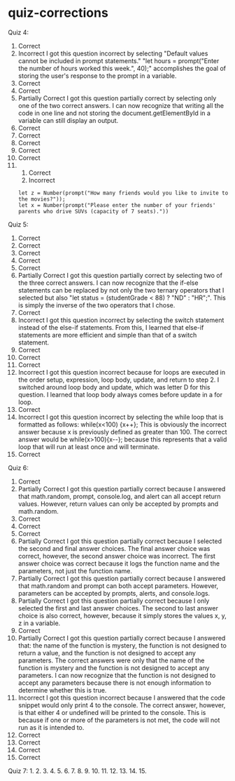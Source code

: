# quiz-corrections
Quiz 4:
1. Correct
2. Incorrect
I got this question incorrect by selecting "Default values cannot be included in prompt statements."
"let hours = prompt("Enter the number of hours worked this week.", 40);" accomplishes the goal of storing
the user's response to the prompt in a variable.
3. Correct
4. Correct
5. Partially Correct
I got this question partially correct by selecting only one of the two correct answers. I can now recognize that
writing all the code in one line and not storing the document.getElementById in a variable can still display an
output.
6. Correct
7. Correct
8. Correct
9. Correct
10. Correct
11.
    1. Correct
    2. Incorrect
      ```
      let z = Number(prompt("How many friends would you like to invite to the movies?"));
      let x = Number(prompt("Please enter the number of your friends' parents who drive SUVs (capacity of 7 seats)."))
      ```
Quiz 5:
1. Correct
2. Correct
3. Correct
4. Correct
5. Correct
6. Partially Correct
I got this question partially correct by selecting two of the three correct answers. I can now recognize that the if-else statements can be replaced by not only the two ternary operators that I selected but also "let status = (studentGrade < 88) ? "ND" : "HR";". This is simply the inverse of the two operators that I chose.
7. Correct
8. Incorrect
I got this question incorrect by selecting the switch statement instead of the else-if statements. From this, I learned that else-if statements are more efficient and simple than that of a switch statement.
9. Correct
10. Correct
11. Correct
12. Incorrect
I got this question incorrect because for loops are executed in the order setup, expression, loop body, update, and return to step 2. I switched around loop body and update, which was letter D for this question. I learned that loop body always comes before update in a for loop.
13. Correct
14. Incorrect
I got this question incorrect by selecting the while loop that is formatted as follows: while(x<100)
{x++}; This is obviously the incorrect answer because x is previously defined as greater than 100. The correct answer would be while(x>100){x--}; because this represents that a valid loop that will run at least once and will terminate.
15. Correct

Quiz 6:
1. Correct
2. Partially Correct
I got this question partially correct because I answered that math.random, prompt, console.log, and alert can all accept return values. However, return values can only be accepted by prompts and math.random.
3. Correct
4. Correct
5. Correct
6. Partially Correct
I got this question partially correct because I selected the second and final answer choices. The final answer choice was correct, however, the second answer choice was incorrect. The first answer choice was correct because it logs the function name and the parameters, not just the function name.
7. Partially Correct
I got this question partially correct because I answered that math.random and prompt can both accept parameters. However, parameters can be accepted by prompts, alerts, and console.logs.
8. Partially Correct
I got this question partially correct because I only selected the first and last answer choices. The second to last answer choice is also correct, however, because it simply stores the values x, y, z in a variable.
9. Correct
10. Partially Correct
I got this question partially correct because I answered that: the name of the function is mystery, the function is not designed to return a value, and the function is not designed to accept any parameters. The correct answers were only that the name of the function is mystery and the function is not designed to accept any parameters. I can now recognize that the function is not designed to accept any parameters because there is not enough information to determine whether this is true.
11. Incorrect
I got this question incorrect because I answered that the code snippet would only print 4 to the console. The correct answer, however, is that either 4 or undefined will be printed to the console. This is because if one or more of the parameters is not met, the code will not run as it is intended to.
12. Correct
13. Correct
14. Correct
15. Correct

Quiz 7:
1.
2.
3.
4.
5.
6.
7.
8.
9.
10.
11.
12.
13.
14.
15.
